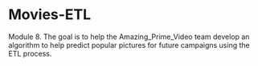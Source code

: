 # Movies-ETL
Module 8. The goal is to help the Amazing_Prime_Video team develop an algorithm to help predict popular pictures for future campaigns using the ETL process.
